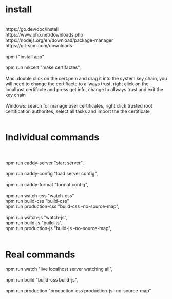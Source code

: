 <!DOCTYPE html>
<html lang="en">
<body>
    <h1>
        install
    </h1>
    <br>
    https://go.dev/doc/install
    <br>
    https://www.php.net/downloads.php
    <br>
    https://nodejs.org/en/download/package-manager
    <br>
    https://git-scm.com/downloads
    <br>
    <br>
    npm i "install app"
    <br>
    <br>
        npm run mkcert "make certifactes",
    <br>
    <br>
        Mac: double click on the cert.pem and drag it into the system key chain, you will need to change the certifiacte to allways trust, right click on the localhost certifacte and press get info, change to allways trust and exit the key chain
    <br>
    <br>
        Windows: search for manage user certificates, right click trusted root certification authorites, select all tasks and import the the certificate
    <br>
    <br>
    <h1>
        Individual commands
    </h1>
    <br>
    <br>
    npm run caddy-server "start server",
    <br>
    <br>
    npm run caddy-config "load server config",
    <br>
    <br>
    npm run caddy-format "format config",
    <br>
    <br>
    npm run watch-css "watch-css" 
    <br>
    npm run build-css "build-css"
    <br>
    npm run production-css "build-css -no-source-map",
    <br>
    <br>
    npm run watch-js "watch-js",
    <br>
    npm run build-js "build-js",
    <br>
    npm run production-js "build-js -no-source-map",
    <br>
    <br>
    <h1>
        Real commands
    </h1>
    npm run watch "live localhost server watching all",
    <br>
    <br>
    npm run build  "build-css build-js",
    <br>
    <br>
    npm run production "production-css production-js  -no-source-map"
    <br>
    <br>
</html>
